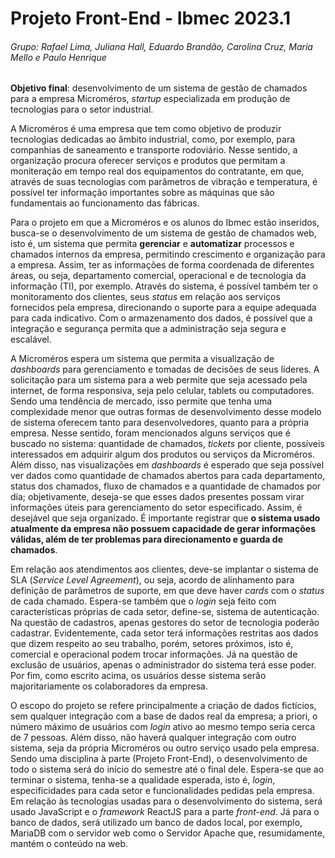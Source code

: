 # Projeto Front-End - Ibmec 2023.1
###### Grupo: Rafael Lima, Juliana Hall, Eduardo Brandão, Carolina Cruz, Maria Mello e Paulo Henrique


__Objetivo final__: desenvolvimento de um sistema de gestão de chamados para a empresa Microméros, _startup_ especializada em produção de tecnologias para o setor industrial. 


A Microméros é uma empresa que tem como objetivo de produzir tecnologias dedicadas ao âmbito industrial, como, por exemplo, para companhias de saneamento e transporte rodoviário. Nesse sentido, a organização procura oferecer serviços e produtos que permitam a moniteração em tempo real dos equipamentos do contratante, em que, através de suas tecnologias com parâmetros de vibração e temperatura, é possível ter informação importantes sobre as máquinas que são fundamentais ao funcionamento das fábricas. 

Para o projeto em que a Microméros e os alunos do Ibmec estão inseridos, busca-se o desenvolvimento de um sistema de gestão de chamados web, isto é, um sistema que permita __gerenciar__ e __automatizar__ processos e chamados internos da empresa, permitindo crescimento e organização para a empresa. Assim, ter as informações de forma coordenada de diferentes áreas, ou seja, departamento comercial, operacional e de tecnologia da informação (TI), por exemplo. Através do sistema, é possível também ter o monitoramento dos clientes, seus _status_ em relação aos serviços fornecidos pela empresa, direcionando o suporte para a equipe adequada para cada indicativo. Com o armazenamento dos dados, é possível que a integração e segurança permita que a administração seja segura e escalável. 

A Microméros espera um sistema que permita a visualização de _dashboards_ para gerenciamento e tomadas de decisões de seus líderes. A solicitação para um sistema para a web permite que seja acessado pela internet, de forma responsiva, seja pelo celular, tablets ou computadores. Sendo uma tendência de mercado, isso permite que tenha uma complexidade menor que outras formas de desenvolvimento desse modelo de sistema oferecem tanto para desenvolvedores, quanto para a própria empresa. Nesse sentido, foram mencionados alguns serviços que é buscado no sistema: quantidade de chamados, _tickets_ por cliente, possíveis interessados em adquirir algum dos produtos ou serviços da Microméros. Além disso, nas visualizações em _dashboards_ é esperado que seja possível ver dados como quantidade de chamados abertos para cada departamento, status dos chamados, fluxo de chamados e a quantidade de chamados por dia; objetivamente, deseja-se que esses dados presentes possam virar informações úteis para gerenciamento do setor especificado. Assim, é desejável que seja organizado. É importante registrar que __o sistema usado atualmente da empresa não possuem capacidade de gerar informações válidas, além de ter problemas para direcionamento e guarda de chamados__. 

Em relação aos atendimentos aos clientes, deve-se implantar o sistema de SLA (_Service Level Agreement_), ou seja, acordo de alinhamento para definição de parâmetros de suporte, em que deve haver _cards_ com o _status_ de cada chamado. Espera-se também que o _login_ seja feito com características próprias de cada setor, define-se, sistema de autenticação. Na questão de cadastros, apenas gestores do setor de tecnologia poderão cadastrar. Evidentemente, cada setor terá informações restritas aos dados que dizem respeito ao seu trabalho, porém, setores próximos, isto é, comercial e operacional podem trocar informações. Já na questão de exclusão de usuários, apenas o administrador do sistema terá esse poder. Por fim, como escrito acima, os usuários desse sistema serão majoritariamente os colaboradores da empresa.

O escopo do projeto se refere principalmente a criação de dados fictícios, sem qualquer integração com a base de dados real da empresa; a priori, o número máximo de usuários com _login_ ativo ao mesmo tempo seria cerca de 7 pessoas. Além disso, não haverá qualquer integração com outro sistema, seja da própria Microméros ou outro serviço usado pela empresa. Sendo uma disciplina à parte (Projeto Front-End), o desenvolvimento de todo o sistema será do início do semestre até o final dele. Espera-se que ao terminar o sistema, tenha-se a qualidade esperada, isto é, _login_, especificidades para cada setor e funcionalidades pedidas pela empresa. Em relação às tecnologias usadas para o desenvolvimento do sistema, será usado JavaScript e o _framework_ ReactJS para a parte _front-end_. Já para o banco de dados, será utilizado um banco de dados local, por exemplo, MariaDB com o servidor web como o Servidor Apache que, resumidamente, mantém o conteúdo na web. 

